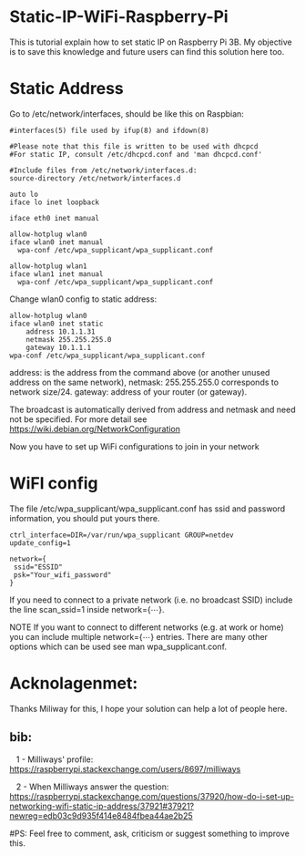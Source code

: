 # Static-IP-WiFi-Raspberry-Pi

 This is tutorial explain how to set static IP on Raspberry Pi 3B. My objective is to save this knowledge and future users can find this solution here too. 

# Static Address

Go to /etc/network/interfaces, should be like this on Raspbian:

    #interfaces(5) file used by ifup(8) and ifdown(8)

    #Please note that this file is written to be used with dhcpcd
    #For static IP, consult /etc/dhcpcd.conf and 'man dhcpcd.conf'

    #Include files from /etc/network/interfaces.d:
    source-directory /etc/network/interfaces.d

    auto lo  
    iface lo inet loopback

    iface eth0 inet manual

    allow-hotplug wlan0
    iface wlan0 inet manual
      wpa-conf /etc/wpa_supplicant/wpa_supplicant.conf

    allow-hotplug wlan1
    iface wlan1 inet manual
      wpa-conf /etc/wpa_supplicant/wpa_supplicant.conf

Change wlan0 config to static address:

    allow-hotplug wlan0
    iface wlan0 inet static
        address 10.1.1.31
        netmask 255.255.255.0
        gateway 10.1.1.1
    wpa-conf /etc/wpa_supplicant/wpa_supplicant.conf

address: is the address from the command above (or another unused address on the same network),
netmask: 255.255.255.0 corresponds to network size/24.
gateway: address of your router (or gateway).

The broadcast is automatically derived from address and netmask and need not be specified.
For more detail see https://wiki.debian.org/NetworkConfiguration
    
Now you have to set up WiFi configurations to join in your network

# WiFI config 

The file /etc/wpa_supplicant/wpa_supplicant.conf has ssid and password information, you should put yours there.

    ctrl_interface=DIR=/var/run/wpa_supplicant GROUP=netdev
    update_config=1

    network={
     ssid="ESSID"
     psk="Your_wifi_password"
    }
    
If you need to connect to a private network (i.e. no broadcast SSID) include the line scan_ssid=1 inside network={⋯}.

NOTE If you want to connect to different networks (e.g. at work or home) you can include multiple network={⋯} entries.
There are many other options which can be used see man wpa_supplicant.conf.

# Acknolagenmet:

  Thanks Miliway for this, I hope your solution can help a lot of people here.

bib:
----
    1 - Milliways' profile:
        https://raspberrypi.stackexchange.com/users/8697/milliways
    
    2 - When Milliways answer the question:
        https://raspberrypi.stackexchange.com/questions/37920/how-do-i-set-up-networking-wifi-static-ip-address/37921#37921?newreg=edb03c9d935f414e8484fbea44ae2b25
 
#PS:
    Feel free to comment, ask, criticism or suggest something to improve this.
